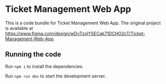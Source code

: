 
  # Ticket Management Web App

  This is a code bundle for Ticket Management Web App. The original project is available at https://www.figma.com/design/wDvTzxIYSECak71DCHO2cT/Ticket-Management-Web-App.

  ## Running the code

  Run `npm i` to install the dependencies.

  Run `npm run dev` to start the development server.
  